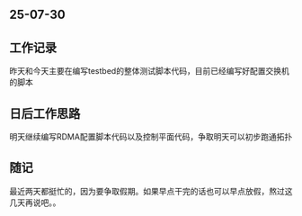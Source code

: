 ## 25-07-30

## 工作记录

昨天和今天主要在编写testbed的整体测试脚本代码，目前已经编写好配置交换机的脚本

## 日后工作思路

明天继续编写RDMA配置脚本代码以及控制平面代码，争取明天可以初步跑通拓扑

## 随记
最近两天都挺忙的，因为要争取假期。如果早点干完的话也可以早点放假，熬过这几天再说吧。。
